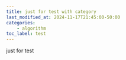 ```yaml
---
title: just for test with category
last_modified_at: 2024-11-17T21:45:00-50:00
categories: 
    - algorithm
toc_label: test
---
```


just for test